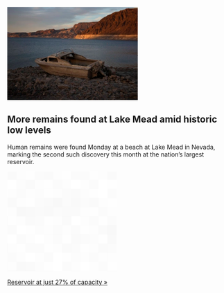
![More remains found at Lake Mead amid historic low levels](./20220727115913.png)
## More remains found at Lake Mead amid historic low levels

Human remains were found Monday at a beach at Lake Mead in Nevada, marking the second such discovery this month at the nation’s largest reservoir.

![pic](../square_bg.png)

[Reservoir at just 27% of capacity »](https://www.yahoo.com/news/more-human-remains-found-lake-051705201.html)
